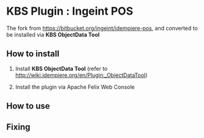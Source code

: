 # KBS Plugin : Ingeint POS

The fork from https://bitbucket.org/ingeint/idempiere-pos, and converted to be installed via **KBS ObjectData Tool** 


## How to install

1. Install **KBS ObjectData Tool** (refer to http://wiki.idempiere.org/en/Plugin:_ObjectDataTool)

2. Install the plugin via Apache Felix Web Console

## How to use


## Fixing
